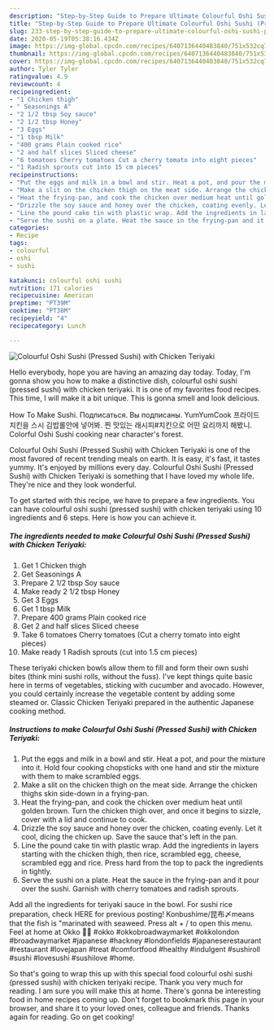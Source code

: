 ```yaml
---
description: "Step-by-Step Guide to Prepare Ultimate Colourful Oshi Sushi (Pressed Sushi) with Chicken Teriyaki"
title: "Step-by-Step Guide to Prepare Ultimate Colourful Oshi Sushi (Pressed Sushi) with Chicken Teriyaki"
slug: 233-step-by-step-guide-to-prepare-ultimate-colourful-oshi-sushi-pressed-sushi-with-chicken-teriyaki
date: 2020-05-19T05:38:16.434Z
image: https://img-global.cpcdn.com/recipes/6407136440483840/751x532cq70/colourful-oshi-sushi-pressed-sushi-with-chicken-teriyaki-recipe-main-photo.jpg
thumbnail: https://img-global.cpcdn.com/recipes/6407136440483840/751x532cq70/colourful-oshi-sushi-pressed-sushi-with-chicken-teriyaki-recipe-main-photo.jpg
cover: https://img-global.cpcdn.com/recipes/6407136440483840/751x532cq70/colourful-oshi-sushi-pressed-sushi-with-chicken-teriyaki-recipe-main-photo.jpg
author: Tyler Tyler
ratingvalue: 4.9
reviewcount: 4
recipeingredient:
- "1 Chicken thigh"
- " Seasonings A"
- "2 1/2 tbsp Soy sauce"
- "2 1/2 tbsp Honey"
- "3 Eggs"
- "1 tbsp Milk"
- "400 grams Plain cooked rice"
- "2 and half slices Sliced cheese"
- "6 tomatoes Cherry tomatoes Cut a cherry tomato into eight pieces"
- "1 Radish sprouts cut into 15 cm pieces"
recipeinstructions:
- "Put the eggs and milk in a bowl and stir. Heat a pot, and pour the mixture into it. Hold four cooking chopsticks with one hand and stir the mixture with them to make scrambled eggs."
- "Make a slit on the chicken thigh on the meat side. Arrange the chicken thighs skin side-down in a frying-pan."
- "Heat the frying-pan, and cook the chicken over medium heat until golden brown. Turn the chicken thigh over, and once it begins to sizzle, cover with a lid and continue to cook."
- "Drizzle the soy sauce and honey over the chicken, coating evenly. Let it cool, dicing the chicken up. Save the sauce that&#39;s left in the pan."
- "Line the pound cake tin with plastic wrap. Add the ingredients in layers starting with the chicken thigh, then rice, scrambled egg, cheese, scrambled egg and rice. Press hard from the top to pack the ingredients in tightly."
- "Serve the sushi on a plate. Heat the sauce in the frying-pan and it pour over the sushi. Garnish with cherry tomatoes and radish sprouts."
categories:
- Recipe
tags:
- colourful
- oshi
- sushi

katakunci: colourful oshi sushi 
nutrition: 171 calories
recipecuisine: American
preptime: "PT39M"
cooktime: "PT38M"
recipeyield: "4"
recipecategory: Lunch

---
```



![Colourful Oshi Sushi (Pressed Sushi) with Chicken Teriyaki](https://img-global.cpcdn.com/recipes/6407136440483840/751x532cq70/colourful-oshi-sushi-pressed-sushi-with-chicken-teriyaki-recipe-main-photo.jpg)

Hello everybody, hope you are having an amazing day today. Today, I'm gonna show you how to make a distinctive dish, colourful oshi sushi (pressed sushi) with chicken teriyaki. It is one of my favorites food recipes. This time, I will make it a bit unique. This is gonna smell and look delicious.

How To Make Sushi. Подписаться. Вы подписаны. YumYumCook 프라이드 치킨을 스시 김밥롤안에 넣어봐. 찐 맛있는 래시피#치킨으로 어떤 요리까지 해봤니. Colorful Oshi Sushi cooking near character&#39;s forest.

Colourful Oshi Sushi (Pressed Sushi) with Chicken Teriyaki is one of the most favored of recent trending meals on earth. It is easy, it's fast, it tastes yummy. It's enjoyed by millions every day. Colourful Oshi Sushi (Pressed Sushi) with Chicken Teriyaki is something that I have loved my whole life. They're nice and they look wonderful.


To get started with this recipe, we have to prepare a few ingredients. You can have colourful oshi sushi (pressed sushi) with chicken teriyaki using 10 ingredients and 6 steps. Here is how you can achieve it.

<!--inarticleads1-->

##### The ingredients needed to make Colourful Oshi Sushi (Pressed Sushi) with Chicken Teriyaki:

1. Get 1 Chicken thigh
1. Get  Seasonings A
1. Prepare 2 1/2 tbsp Soy sauce
1. Make ready 2 1/2 tbsp Honey
1. Get 3 Eggs
1. Get 1 tbsp Milk
1. Prepare 400 grams Plain cooked rice
1. Get 2 and half slices Sliced cheese
1. Take 6 tomatoes Cherry tomatoes (Cut a cherry tomato into eight pieces)
1. Make ready 1 Radish sprouts (cut into 1.5 cm pieces)


These teriyaki chicken bowls allow them to fill and form their own sushi bites (think mini sushi rolls, without the fuss). I&#39;ve kept things quite basic here in terms of vegetables, sticking with cucumber and avocado. However, you could certainly increase the vegetable content by adding some steamed or. Classic Chicken Teriyaki prepared in the authentic Japanese cooking method. 

<!--inarticleads2-->

##### Instructions to make Colourful Oshi Sushi (Pressed Sushi) with Chicken Teriyaki:

1. Put the eggs and milk in a bowl and stir. Heat a pot, and pour the mixture into it. Hold four cooking chopsticks with one hand and stir the mixture with them to make scrambled eggs.
1. Make a slit on the chicken thigh on the meat side. Arrange the chicken thighs skin side-down in a frying-pan.
1. Heat the frying-pan, and cook the chicken over medium heat until golden brown. Turn the chicken thigh over, and once it begins to sizzle, cover with a lid and continue to cook.
1. Drizzle the soy sauce and honey over the chicken, coating evenly. Let it cool, dicing the chicken up. Save the sauce that&#39;s left in the pan.
1. Line the pound cake tin with plastic wrap. Add the ingredients in layers starting with the chicken thigh, then rice, scrambled egg, cheese, scrambled egg and rice. Press hard from the top to pack the ingredients in tightly.
1. Serve the sushi on a plate. Heat the sauce in the frying-pan and it pour over the sushi. Garnish with cherry tomatoes and radish sprouts.


Add all the ingredients for teriyaki sauce in the bowl. For sushi rice preparation, check HERE for previous posting! Konbushime/昆布〆means that the fish is &#34;marinated with seaweed. Press alt + / to open this menu. Feel at home at Okko 🍣🎣 #okko #okkobroadwaymarket #okkolondon #broadwaymarket #japanese #hackney #londonfields #japaneserestaurant #restaurant #lovejapan #treat #comfortfood #healthy #indulgent #sushiroll #sushi #lovesushi #sushilove #home. 

So that's going to wrap this up with this special food colourful oshi sushi (pressed sushi) with chicken teriyaki recipe. Thank you very much for reading. I am sure you will make this at home. There's gonna be interesting food in home recipes coming up. Don't forget to bookmark this page in your browser, and share it to your loved ones, colleague and friends. Thanks again for reading. Go on get cooking!
